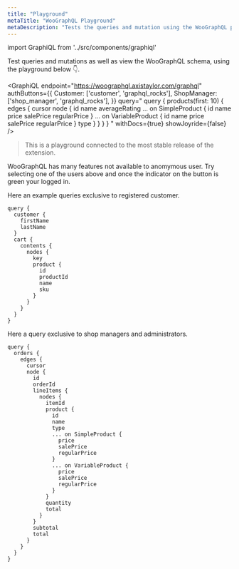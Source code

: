 ```yaml
---
title: "Playground"
metaTitle: "WooGraphQL Playground"
metaDescription: "Tests the queries and mutation using the WooGraphQL playground."
---
```


import GraphiQL from '../src/components/graphiql'

Test queries and mutations as well as view the WooGraphQL schema, using the playground below :point_down:.

<GraphiQL
  endpoint="https://woographql.axistaylor.com/graphql"
  authButtons={{
    Customer: ['customer', 'graphql_rocks'],
    ShopManager: ['shop_manager', 'graphql_rocks'],
  }}
  query="
    query {
      products(first: 10) {
        edges {
          cursor
          node {
            id
            name
            averageRating
            ... on SimpleProduct {
              id
              name
              price
              salePrice
              regularPrice
            }
            ... on VariableProduct {
              id
              name
              price
              salePrice
              regularPrice
            }
            type
          }
        }
      }
    }
  "
  withDocs={true}
  showJoyride={false}
/>

> This is a playground connected to the most stable release of the extension.

WooGraphQL has many features not available to anomymous user. Try selecting one of the users above and once the indicator on the button is green your logged in.

Here an example queries exclusive to registered customer.

```
query {
  customer {
    firstName
    lastName
  }
  cart {
    contents {
      nodes {
        key
        product {
          id
          productId
          name
          sku
        }
      }
    }
  }
}
```

Here a query exclusive to shop managers and administrators.

```
query {
  orders {
    edges {
      cursor
      node {
        id
        orderId
        lineItems {
          nodes {
            itemId
            product {
              id
              name
              type
              ... on SimpleProduct {
                price
                salePrice
                regularPrice
              }
              ... on VariableProduct {
                price
                salePrice
                regularPrice
              }
            }
            quantity
            total
          }
        }
        subtotal
        total
      }
    }
  }
}
```